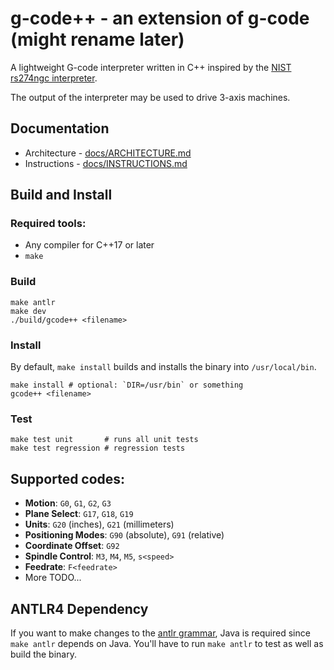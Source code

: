 # g-code++ - an extension of g-code (might rename later)

A lightweight G-code interpreter written in C++ inspired by the
[NIST rs274ngc interpreter](https://github.com/QGCoder/rs274ngc).

The output of the interpreter may be used to drive 3-axis machines.

## Documentation
- Architecture - [docs/ARCHITECTURE.md](/docs/ARCHITECTURE.md)
- Instructions - [docs/INSTRUCTIONS.md](/docs/INSTRUCTIONS.md)

## Build and Install

### Required tools:

- Any compiler for C++17 or later
- `make`

### Build

```
make antlr
make dev
./build/gcode++ <filename>
```

### Install

By default, `make install` builds and installs the binary into `/usr/local/bin`.

```
make install # optional: `DIR=/usr/bin` or something
gcode++ <filename>
```

### Test 
```
make test unit       # runs all unit tests
make test regression # regression tests
```

## Supported codes:

- **Motion**: `G0`, `G1`, `G2`, `G3`
- **Plane Select**: `G17`, `G18`, `G19`
- **Units**: `G20` (inches), `G21` (millimeters)
- **Positioning Modes**: `G90` (absolute), `G91` (relative)
- **Coordinate Offset**: `G92`
- **Spindle Control**: `M3`, `M4`, `M5`, `s<speed>`
- **Feedrate**: `F<feedrate>`
- More TODO...

## ANTLR4 Dependency

If you want to make changes to the [antlr grammar](/antlr4/), Java is required
since `make antlr` depends on Java. You'll have to run `make antlr` to test as
well as build the binary.
